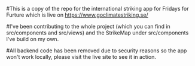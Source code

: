 #This is a copy of the repo for the international striking app for Fridays for Furture which is live on https://www.goclimatestriking.se/

#I've been contributing to the whole project (which you can find in src/components and src/views) and the StrikeMap under src/components I've build on my own.

#All backend code has been removed due to security reasons so the app won't work locally, please visit the live site to see it in action.